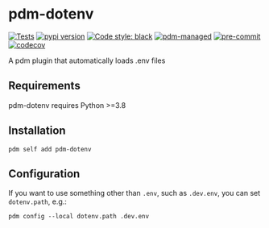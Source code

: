 # pdm-dotenv

[![Tests](https://github.com/zdog234/pdm-dotenv/workflows/Tests/badge.svg)](https://github.com/zdog234/pdm-dotenv/actions?query=workflow%3Aci)
[![pypi version](https://img.shields.io/pypi/v/pdm-dotenv.svg)](https://pypi.org/project/pdm-dotenv/)
[![Code style: black](https://img.shields.io/badge/code%20style-black-000000.svg)](https://github.com/psf/black)
[![pdm-managed](https://img.shields.io/badge/pdm-managed-blueviolet)](https://pdm.fming.dev)
[![pre-commit](https://img.shields.io/badge/pre--commit-enabled-brightgreen?logo=pre-commit)](https://github.com/pre-commit/pre-commit)
[![codecov](https://codecov.io/github/znd4/pdm-dotenv/branch/main/graph/badge.svg?token=0PHW2BUEOY)](https://codecov.io/github/znd4/pdm-dotenv)

A pdm plugin that automatically loads .env files

## Requirements

pdm-dotenv requires Python >=3.8

## Installation

```shell
pdm self add pdm-dotenv
```

## Configuration

If you want to use something other than `.env`, such as `.dev.env`, you can set `dotenv.path`, e.g.:

```shell
pdm config --local dotenv.path .dev.env
```
